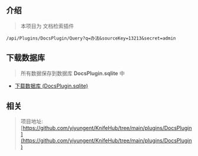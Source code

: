 


## 介绍

> 本项目为 文档检索插件

```url
/api/Plugins/DocsPlugin/Query?q=办法&sourceKey=13213&secret=admin
```


## 下载数据库

> 所有数据保存到数据库 **DocsPlugin.sqlite** 中

- [下载数据库 (DocsPlugin.sqlite)](/Plugins/DocsPlugin/Download)




## 相关

> 项目地址: [https://github.com/yiyungent/KnifeHub/tree/main/plugins/DocsPlugin](https://github.com/yiyungent/KnifeHub/tree/main/plugins/DocsPlugin)             


<!-- Matomo Image Tracker-->
<img referrerpolicy="no-referrer-when-downgrade" src="https://matomo.moeci.com/matomo.php?idsite=2&amp;rec=1&amp;action_name=Plugins.DocsPlugin.README" style="border:0" alt="" />
<!-- End Matomo -->

